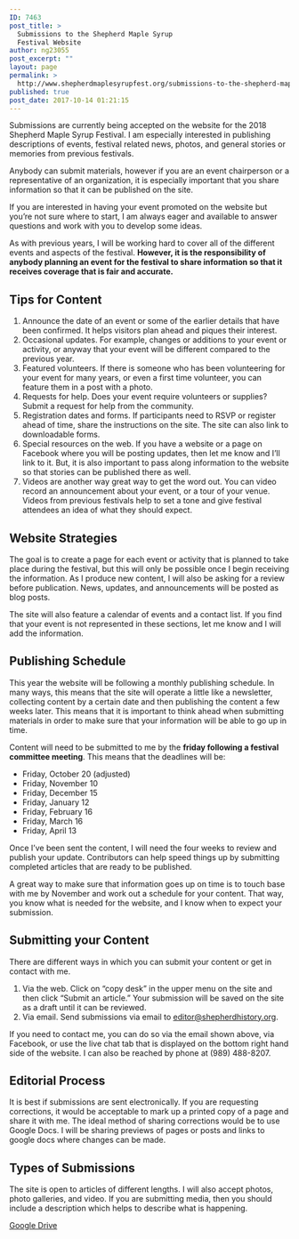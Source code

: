 ```yaml
---
ID: 7463
post_title: >
  Submissions to the Shepherd Maple Syrup
  Festival Website
author: ng23055
post_excerpt: ""
layout: page
permalink: >
  http://www.shepherdmaplesyrupfest.org/submissions-to-the-shepherd-maple-syrup-festival-website
published: true
post_date: 2017-10-14 01:21:15
---
```

Submissions are currently being accepted on the website for the 2018 Shepherd Maple Syrup Festival. I am especially interested in publishing descriptions of events, festival related news, photos, and general stories or memories from previous festivals.

Anybody can submit materials, however if you are an event chairperson or a representative of an organization, it is especially important that you share information so that it can be published on the site.

If you are interested in having your event promoted on the website but you’re not sure where to start, I am always eager and available to answer questions and work with you to develop some ideas.

As with previous years, I will be working hard to cover all of the different events and aspects of the festival. <b>However, it is the responsibility of anybody planning an event for the festival to share information so that it receives coverage that is fair and accurate.</b>
<h2>Tips for Content</h2>
<ol>
 	<li>Announce the date of an event or some of the earlier details that have been confirmed. It helps visitors plan ahead and piques their interest.</li>
 	<li>Occasional updates. For example, changes or additions to your event or activity, or anyway that your event will be different compared to the previous year.</li>
 	<li>Featured volunteers. If there is someone who has been volunteering for your event for many years, or even a first time volunteer, you can feature them in a post with a photo.</li>
 	<li>Requests for help. Does your event require volunteers or supplies? Submit a request for help from the community.</li>
 	<li>Registration dates and forms. If participants need to RSVP or register ahead of time, share the instructions on the site. The site can also link to downloadable forms.</li>
 	<li>Special resources on the web. If you have a website or a page on Facebook where you will be posting updates, then let me know and I’ll link to it. But, it is also important to pass along information to the website so that stories can be published there as well.</li>
 	<li>Videos are another way great way to get the word out. You can video record an announcement about your event, or a tour of your venue. Videos from previous festivals help to set a tone and give festival attendees an idea of what they should expect.</li>
</ol>
<h2>Website Strategies</h2>
The goal is to create a page for each event or activity that is planned to take place during the festival, but this will only be possible once I begin receiving the information. As I produce new content, I will also be asking for a review before publication. News, updates, and announcements will be posted as blog posts.

The site will also feature a calendar of events and a contact list. If you find that your event is not represented in these sections, let me know and I will add the information.
<h2>Publishing Schedule</h2>
This year the website will be following a monthly publishing schedule. In many ways, this means that the site will operate a little like a newsletter, collecting content by a certain date and then publishing the content a few weeks later. This means that it is important to think ahead when submitting materials in order to make sure that your information will be able to go up in time.

Content will need to be submitted to me by the <b>friday following a festival committee meeting</b>. This means that the deadlines will be:
<ul>
 	<li>Friday, October 20 (adjusted)</li>
 	<li>Friday, November 10</li>
 	<li>Friday, December 15</li>
 	<li>Friday, January 12</li>
 	<li>Friday, February 16</li>
 	<li>Friday, March 16</li>
 	<li>Friday, April 13</li>
</ul>
Once I’ve been sent the content, I will need the four weeks to review and publish your update. Contributors can help speed things up by submitting completed articles that are ready to be published.

A great way to make sure that information goes up on time is to touch base with me by November and work out a schedule for your content. That way, you know what is needed for the website, and I know when to expect your submission.
<h2>Submitting your Content</h2>
There are different ways in which you can submit your content or get in contact with me.
<ol>
 	<li>Via the web. Click on “copy desk” in the upper menu on the site and then click “Submit an article.” Your submission will be saved on the site as a draft until it can be reviewed.</li>
 	<li>Via email. Send submissions via email to <a href="mailto:editor@shepherdhistory.org">editor@shepherdhistory.org</a>.</li>
</ol>
If you need to contact me, you can do so via the email shown above, via Facebook, or use the live chat tab that is displayed on the bottom right hand side of the website. I can also be reached by phone at (989) 488-8207.
<h2>Editorial Process</h2>
It is best if submissions are sent electronically. If you are requesting corrections, it would be acceptable to mark up a printed copy of a page and share it with me. The ideal method of sharing corrections would be to use Google Docs. I will be sharing previews of pages or posts and links to google docs where changes can be made.
<h2>Types of Submissions</h2>
The site is open to articles of different lengths. I will also accept photos, photo galleries, and video. If you are submitting media, then you should include a description which helps to describe what is happening.

<a href="https://docs.google.com/document/d/1T_cZLKFoyCxg9vTjYGjXNQ3agA1t6zQmKg3dqC7mQes/edit?usp=sharing">Google Drive</a>
